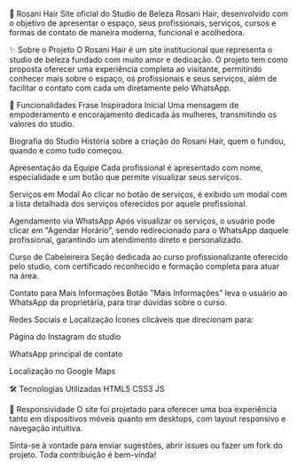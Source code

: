 
🌸 Rosani Hair
Site oficial do Studio de Beleza Rosani Hair, desenvolvido com o objetivo de apresentar o espaço, seus profissionais, serviços, cursos e formas de contato de maneira moderna, funcional e acolhedora.

✨ Sobre o Projeto
O Rosani Hair é um site institucional que representa o studio de beleza fundado com muito amor e dedicação. O projeto tem como proposta oferecer uma experiência completa ao visitante, permitindo conhecer mais sobre o espaço, os profissionais e seus serviços, além de facilitar o contato com cada um diretamente pelo WhatsApp.

🎯 Funcionalidades
Frase Inspiradora Inicial
Uma mensagem de empoderamento e encorajamento dedicada às mulheres, transmitindo os valores do studio.

Biografia do Studio
História sobre a criação do Rosani Hair, quem o fundou, quando e como tudo começou.

Apresentação da Equipe
Cada profissional é apresentado com nome, especialidade e um botão que permite visualizar seus serviços.

Serviços em Modal
Ao clicar no botão de serviços, é exibido um modal com a lista detalhada dos serviços oferecidos por aquele profissional.

Agendamento via WhatsApp
Após visualizar os serviços, o usuário pode clicar em "Agendar Horário", sendo redirecionado para o WhatsApp daquele profissional, garantindo um atendimento direto e personalizado.

Curso de Cabeleireira
Seção dedicada ao curso profissionalizante oferecido pelo studio, com certificado reconhecido e formação completa para atuar na área.

Contato para Mais Informações
Botão "Mais Informações" leva o usuário ao WhatsApp da proprietária, para tirar dúvidas sobre o curso.

Redes Sociais e Localização
Ícones clicáveis que direcionam para:

Página do Instagram do studio

WhatsApp principal de contato

Localização no Google Maps

🛠️ Tecnologias Utilizadas
HTML5
CSS3
JS

📱 Responsividade
O site foi projetado para oferecer uma boa experiência tanto em dispositivos móveis quanto em desktops, com layout responsivo e navegação intuitiva.

Sinta-se à vontade para enviar sugestões, abrir issues ou fazer um fork do projeto. Toda contribuição é bem-vinda!
